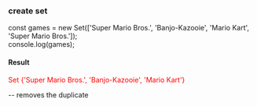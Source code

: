 ### create set
const games = new Set(['Super Mario Bros.', 'Banjo-Kazooie', 'Mario Kart', 'Super Mario Bros.']); <br>
console.log(games);<br>

#### Result
<p><font color="red"> Set {'Super Mario Bros.', 'Banjo-Kazooie', 'Mario Kart'} </font><p>
-- removes the duplicate  
